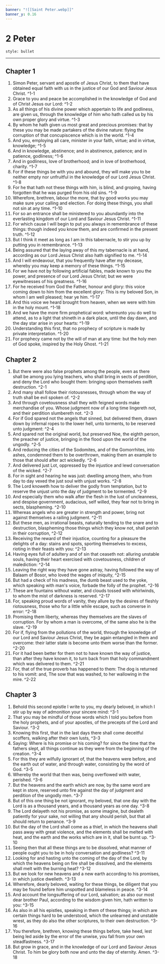 ```yaml
---
banner: "![[Saint Peter.webp]]"
banner_y: 0.16
---
```


# 2 Peter

```toc
style: bullet
```

---

## Chapter 1 

1. Simon Peter, servant and apostle of Jesus Christ, to them that have obtained equal faith with us in the justice of our God and Saviour Jesus Christ. ^1-1
2. Grace to you and peace be accomplished in the knowledge of God and of Christ Jesus our Lord: ^1-2
3. As all things of his divine power which appertain to life and godliness, are given us, through the knowledge of him who hath called us by his own proper glory and virtue. ^1-3
4. By whom he hath given us most great and precious promises: that by these you may be made partakers of the divine nature: flying the corruption of that concupiscence which is in the world. ^1-4
5. And you, employing all care, minister in your faith, virtue; and in virtue, knowledge; ^1-5
6. And in knowledge, abstinence; and in abstinence, patience; and in patience, godliness; ^1-6
7. And in godliness, love of brotherhood; and in love of brotherhood, charity. ^1-7
8. For if these things be with you and abound, they will make you to be neither empty nor unfruitful in the knowledge of our Lord Jesus Christ. ^1-8
9. For he that hath not these things with him, is blind, and groping, having forgotten that he was purged from his old sins. ^1-9
10. Wherefore, brethren, labour the more, that by good works you may make sure your calling and election. For doing these things, you shall not sin at any time. ^1-10
11. For so an entrance shall be ministered to you abundantly into the everlasting kingdom of our Lord and Saviour Jesus Christ. ^1-11
12. For which cause I will begin to put you always in remembrance of these things: though indeed you know them, and are confirmed in the present truth. ^1-12
13. But I think it meet as long as I am in this tabernacle, to stir you up by putting you in remembrance. ^1-13
14. Being assured that the laying away of this my tabernacle is at hand, according as our Lord Jesus Christ also hath signified to me. ^1-14
15. And I will endeavour, that you frequently have after my decease, whereby you may keep a memory of these things. ^1-15
16. For we have not by following artificial fables, made known to you the power, and presence of our Lord Jesus Christ; but we were eyewitnesses of his greatness. ^1-16
17. For he received from God the Father, honour and glory: this voice coming down to him from the excellent glory: This is my beloved Son, in whom I am well pleased; hear ye him. ^1-17
18. And this voice we heard brought from heaven, when we were with him in the holy mount. ^1-18
19. And we have the more firm prophetical word: whereunto you do well to attend, as to a light that shineth in a dark place, until the day dawn, and the day star arise in your hearts: ^1-19
20. Understanding this first, that no prophecy of scripture is made by private interpretation. ^1-20
21. For prophecy came not by the will of man at any time: but the holy men of God spoke, inspired by the Holy Ghost. ^1-21

## Chapter 2 

1. But there were also false prophets among the people, even as there shall be among you lying teachers, who shall bring in sects of perdition, and deny the Lord who bought them: bringing upon themselves swift destruction. ^2-1
2. And many shall follow their riotousnesses, through whom the way of truth shall be evil spoken of. ^2-2
3. And through covetousness shall they with feigned words make merchandise of you. Whose judgment now of a long time lingereth not, and their perdition slumbereth not. ^2-3
4. For if God spared not the angels that sinned, but delivered them, drawn down by infernal ropes to the lower hell, unto torments, to be reserved unto judgment: ^2-4
5. And spared not the original world, but preserved Noe, the eighth person, the preacher of justice, bringing in the flood upon the world of the ungodly. ^2-5
6. And reducing the cities of the Sodomites, and of the Gomorrhites, into ashes, condemned them to be overthrown, making them an example to those that should after act wickedly. ^2-6
7. And delivered just Lot, oppressed by the injustice and lewd conversation of the wicked. ^2-7
8. For in sight and hearing he was just: dwelling among them, who from day to day vexed the just soul with unjust works. ^2-8
9. The Lord knoweth how to deliver the godly from temptation, but to reserve the unjust unto the day of judgment to be tormented. ^2-9
10. And especially them who walk after the flesh in the lust of uncleanness, and despise government, audacious, self willed, they fear not to bring in sects, blaspheming. ^2-10
11. Whereas angels who are greater in strength and power, bring not against themselves a railing judgment. ^2-11
12. But these men, as irrational beasts, naturally tending to the snare and to destruction, blaspheming those things which they know not, shall perish in their corruption, ^2-12
13. Receiving the reward of their injustice, counting for a pleasure the delights of a day: stains and spots, sporting themselves to excess, rioting in their feasts with you: ^2-13
14. Having eyes full of adultery and of sin that ceaseth not: alluring unstable souls, having their heart exercised with covetousness, children of malediction: ^2-14
15. Leaving the right way they have gone astray, having followed the way of Balaam of Bosor, who loved the wages of iniquity, ^2-15
16. But had a check of his madness, the dumb beast used to the yoke, which speaking with man's voice, forbade the folly of the prophet. ^2-16
17. These are fountains without water, and clouds tossed with whirlwinds, to whom the mist of darkness is reserved. ^2-17
18. For, speaking proud words of vanity, they allure by the desires of fleshly riotousness, those who for a little while escape, such as converse in error: ^2-18
19. Promising them liberty, whereas they themselves are the slaves of corruption. For by whom a man is overcome, of the same also he is the slave. ^2-19
20. For if, flying from the pollutions of the world, through the knowledge of our Lord and Saviour Jesus Christ, they be again entangled in them and overcome: their latter state is become unto them worse than the former. ^2-20
21. For it had been better for them not to have known the way of justice, than after they have known it, to turn back from that holy commandment which was delivered to them. ^2-21
22. For, that of the true proverb has happened to them: The dog is returned to his vomit: and, The sow that was washed, to her wallowing in the mire. ^2-22

## Chapter 3 

1. Behold this second epistle I write to you, my dearly beloved, in which I stir up by way of admonition your sincere mind: ^3-1
2. That you may be mindful of those words which I told you before from the holy prophets, and of your apostles, of the precepts of the Lord and Saviour. ^3-2
3. Knowing this first, that in the last days there shall come deceitful scoffers, walking after their own lusts, ^3-3
4. Saying: Where is his promise or his coming? for since the time that the fathers slept, all things continue as they were from the beginning of the creation. ^3-4
5. For this they are wilfully ignorant of, that the heavens were before, and the earth out of water, and through water, consisting by the word of God. ^3-5
6. Whereby the world that then was, being overflowed with water, perished. ^3-6
7. But the heavens and the earth which are now, by the same word are kept in store, reserved unto fire against the day of judgment and perdition of the ungodly men. ^3-7
8. But of this one thing be not ignorant, my beloved, that one day with the Lord is as a thousand years, and a thousand years as one day. ^3-8
9. The Lord delayeth not his promise, as some imagine, but dealeth patiently for your sake, not willing that any should perish, but that all should return to penance. ^3-9
10. But the day of the Lord shall come as a thief, in which the heavens shall pass away with great violence, and the elements shall be melted with heat, and the earth and the works which are in it, shall be burnt up. ^3-10
11. Seeing then that all these things are to be dissolved, what manner of people ought you to be in holy conversation and godliness? ^3-11
12. Looking for and hasting unto the coming of the day of the Lord, by which the heavens being on fire shall be dissolved, and the elements shall melt with the burning heat? ^3-12
13. But we look for new heavens and a new earth according to his promises, in which justice dwelleth. ^3-13
14. Wherefore, dearly beloved, waiting for these things, be diligent that you may be found before him unspotted and blameless in peace. ^3-14
15. And account the longsuffering of our Lord, salvation; as also our most dear brother Paul, according to the wisdom given him, hath written to you: ^3-15
16. As also in all his epistles, speaking in them of these things; in which are certain things hard to be understood, which the unlearned and unstable wrest, as they do also the other scriptures, to their own destruction. ^3-16
17. You therefore, brethren, knowing these things before, take heed, lest being led aside by the error of the unwise, you fall from your own steadfastness. ^3-17
18. But grow in grace, and in the knowledge of our Lord and Saviour Jesus Christ. To him be glory both now and unto the day of eternity. Amen. ^3-18
